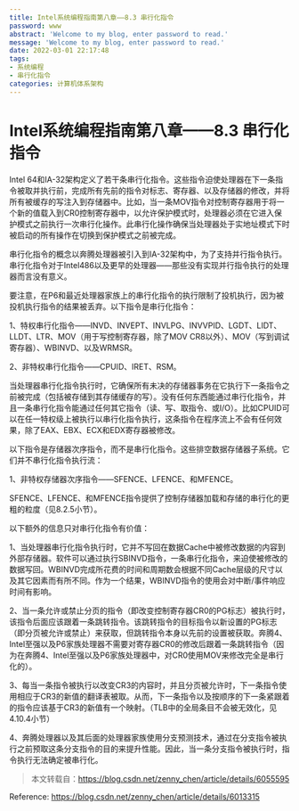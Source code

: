 ```yaml
---
title: Intel系统编程指南第八章——8.3 串行化指令
password: www
abstract: 'Welcome to my blog, enter password to read.'
message: 'Welcome to my blog, enter password to read.'
date: 2022-03-01 22:17:48
tags:
- 系统编程
- 串行化指令
categories: 计算机体系架构
---
```


# Intel系统编程指南第八章——8.3 串行化指令

Intel 64和IA-32架构定义了若干条串行化指令。这些指令迫使处理器在下一条指令被取并执行前，完成所有先前的指令对标志、寄存器、以及存储器的修改，并将所有被缓存的写注入到存储器中。比如，当一条MOV指令对控制寄存器用于将一个新的值载入到CR0控制寄存器中，以允许保护模式时，处理器必须在它进入保护模式之前执行一次串行化操作。此串行化操作确保当处理器处于实地址模式下时被启动的所有操作在切换到保护模式之前被完成。

串行化指令的概念以奔腾处理器被引入到IA-32架构中，为了支持并行指令执行。串行化指令对于Intel486以及更早的处理器——那些没有实现并行指令执行的处理器而言没有意义。

要注意，在P6和最近处理器家族上的串行化指令的执行限制了投机执行，因为被投机执行指令的结果被丢弃。以下指令是串行化指令：

1、特权串行化指令——INVD、INVEPT、INVLPG、INVVPID、LGDT、LIDT、LLDT、LTR、MOV（用于写控制寄存器，除了MOV CR8以外）、MOV（写到调试寄存器）、WBINVD、以及WRMSR。

2、非特权串行化指令——CPUID、IRET、RSM。

当处理器串行化指令执行时，它确保所有未决的存储器事务在它执行下一条指令之前被完成（包括被存储到其存储缓存的写）。没有任何东西能通过串行化指令，并且一条串行化指令能通过任何其它指令（读、写、取指令、或I/O）。比如CPUID可以在任一特权级上被执行以串行化指令执行，这条指令在程序流上不会有任何效果，除了EAX、EBX、ECX和EDX寄存器被修改。

以下指令是存储器次序指令，而不是串行化指令。这些排空数据存储器子系统。它们并不串行化指令执行流：

1、非特权存储器次序指令——SFENCE、LFENCE、和MFENCE。

SFENCE、LFENCE、和MFENCE指令提供了控制存储器加载和存储的串行化的更粗的粒度（见8.2.5小节）。

以下额外的信息只对串行化指令有价值：

1、当处理器串行化指令执行时，它并不写回在数据Cache中被修改数据的内容到外部存储器。软件可以通过执行SBINVD指令，一条串行化指令，来迫使被修改的数据写回。WBINVD完成所花费的时间和周期数会根据不同Cache层级的尺寸以及其它因素而有所不同。作为一个结果，WBINVD指令的使用会对中断/事件响应时间有影响。

2、当一条允许或禁止分页的指令（即改变控制寄存器CR0的PG标志）被执行时，该指令后面应该跟着一条跳转指令。该跳转指令的目标指令以新设置的PG标志（即分页被允许或禁止）来获取，但跳转指令本身以先前的设置被获取。奔腾4、Intel至强以及P6家族处理器不需要对寄存器CR0的修改后跟着一条跳转指令（因为在奔腾4、Intel至强以及P6家族处理器中，对CR0使用MOV来修改完全是串行化的）。

3、每当一条指令被执行以改变CR3的内容时，并且分页被允许时，下一条指令使用相应于CR3的新值的翻译表被取。从而，下一条指令以及按顺序的下一条紧跟着的指令应该基于CR3的新值有一个映射。（TLB中的全局条目不会被无效化，见4.10.4小节）

4、奔腾处理器以及其后面的处理器家族使用分支预测技术，通过在分支指令被执行之前预取这条分支指令的目的来提升性能。因此，当一条分支指令被执行时，指令执行无法确定被串行化。

> 本文转载自：https://blog.csdn.net/zenny_chen/article/details/6055595

Reference: https://blog.csdn.net/zenny_chen/article/details/6013315